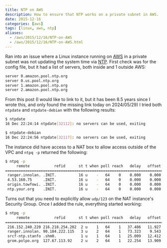 ```yaml
---
title: NTP on AWS
description: How to ensure that NTP works on a private subnet in AWS.
date: 2015-12-16
categories: [aws]
tags: [linux, aws, ntp]
aliases:
  - /aws/2015/12/16/NTP-on-AWS
  - /aws/2015/12/16/NTP-on-AWS.html
---
```


Ran into an issue where a Linux instance running on [AWS](http://aws.amazon.com) in a private subnet was not updating the system time via [NTP](https://en.wikipedia.org/wiki/Network_Time_Protocol). First check was for the config file, but it had a list of servers, both inside and 1 outside AWS:

```bash
server 0.amazon.pool.ntp.org
server 0.us.pool.ntp.org
server 1.amazon.pool.ntp.org
server 2.amazon.pool.ntp.org
```

From this post (I would like to link to it, but it has been 8.5 years since I wrote this, and only found the missing link today on 2024/05/29) I tried both `ntpdate` and `ntpdate-debian` with the following results:

```bash
$ ntpdate
16 Dec 22:24:14 ntpdate[32112]: no servers can be used, exiting

$ ntpdate-debian
16 Dec 22:24:56 ntpdate[32117]: no servers can be used, exiting
```

The instance did have access to a NAT box to allow access outside of the VPC and `ntpq -p` returned the following:

```bash
$ ntpq -p
     remote           refid      st t when poll reach   delay   offset  jitter
==============================================================================
 ranger.innolan. .INIT.          16 u    -   64    0    0.000    0.000   0.000
 4.53.160.75     .INIT.          16 u    -   64    0    0.000    0.000   0.000
 origin.towfowi. .INIT.          16 u    -   64    0    0.000    0.000   0.000
 ntp.your.org    .INIT.          16 u    -   64    0    0.000    0.000   0.000
```

Turns out that you need to explicitly allow `udp/123` on the NAT instance's Security Group. Once I added the rule, everything started working:

```bash
$ ntpq -p
     remote           refid      st t when poll reach   delay   offset  jitter
==============================================================================
 216.152.240.220 216.218.254.202  2 u    1   64    1   37.486   11.927   0.138
 ranger.innolan. 90.184.222.115   3 u    2   64    1   73.323    9.543   0.025
 srcf-ntp.stanfo .shm0.           1 u    1   64    1   25.009   12.412   0.019
 grom.polpo.org  127.67.113.92    2 u    2   64    1   22.254   13.909   0.000
```
